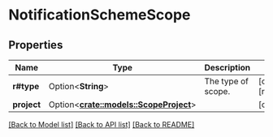 # NotificationSchemeScope

## Properties

Name | Type | Description | Notes
------------ | ------------- | ------------- | -------------
**r#type** | Option<**String**> | The type of scope. | [optional][readonly]
**project** | Option<[**crate::models::ScopeProject**](Scope_project.md)> |  | [optional]

[[Back to Model list]](../README.md#documentation-for-models) [[Back to API list]](../README.md#documentation-for-api-endpoints) [[Back to README]](../README.md)


